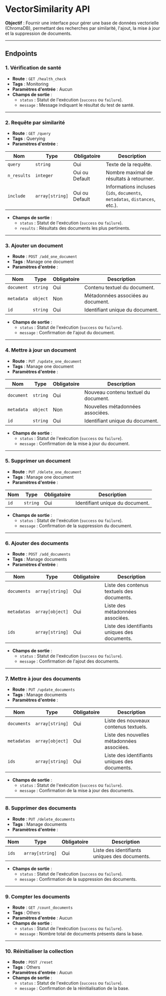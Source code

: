# VectorSimilarity API  

**Objectif** : Fournir une interface pour gérer une base de données vectorielle (ChromaDB), permettant des recherches par similarité, l'ajout, la mise à jour et la suppression de documents.  

---

## Endpoints  

### 1. **Vérification de santé**  
- **Route** : `GET /health_check`  
- **Tags** : Monitoring  
- **Paramètres d'entrée** : Aucun  
- **Champs de sortie** :  
  - `status` : Statut de l'exécution (`success` ou `failure`).  
  - `message` : Message indiquant le résultat du test de santé.  

---

### 2. **Requête par similarité**  
- **Route** : `GET /query`  
- **Tags** : Querying  
- **Paramètres d'entrée** :  

| Nom        | Type          | Obligatoire | Description                                       |
|------------|---------------|-------------|---------------------------------------------------|
| `query`    | `string`      | Oui         | Texte de la requête.                             |
| `n_results`| `integer`     | Oui ou Default  | Nombre maximal de résultats à retourner.         |
| `include`  | `array[string]` | Oui ou Default      | Informations incluses (`ids`, `documents`, `metadatas`, `distances`, etc.). |

- **Champs de sortie** :  
  - `status` : Statut de l'exécution (`success` ou `failure`).  
  - `results` : Résultats des documents les plus pertinents.  

---

### 3. **Ajouter un document**  
- **Route** : `POST /add_one_document`  
- **Tags** : Manage one document  
- **Paramètres d'entrée** :  

| Nom        | Type       | Obligatoire | Description                         |
|------------|------------|-------------|-------------------------------------|
| `document` | `string`   | Oui         | Contenu textuel du document.        |
| `metadata` | `object`   | Non         | Métadonnées associées au document.  |
| `id`       | `string`   | Oui         | Identifiant unique du document.     |

- **Champs de sortie** :  
  - `status` : Statut de l'exécution (`success` ou `failure`).  
  - `message` : Confirmation de l'ajout du document.  

---

### 4. **Mettre à jour un document**  
- **Route** : `PUT /update_one_document`  
- **Tags** : Manage one document  
- **Paramètres d'entrée** :  

| Nom        | Type       | Obligatoire | Description                         |
|------------|------------|-------------|-------------------------------------|
| `document` | `string`   | Oui         | Nouveau contenu textuel du document.|
| `metadata` | `object`   | Non         | Nouvelles métadonnées associées.    |
| `id`       | `string`   | Oui         | Identifiant unique du document.     |

- **Champs de sortie** :  
  - `status` : Statut de l'exécution (`success` ou `failure`).  
  - `message` : Confirmation de la mise à jour du document.  

---

### 5. **Supprimer un document**  
- **Route** : `PUT /delete_one_document`  
- **Tags** : Manage one document  
- **Paramètres d'entrée** :  

| Nom | Type     | Obligatoire | Description                         |
|-----|----------|-------------|-------------------------------------|
| `id`| `string` | Oui         | Identifiant unique du document.     |

- **Champs de sortie** :  
  - `status` : Statut de l'exécution (`success` ou `failure`).  
  - `message` : Confirmation de la suppression du document.  

---

### 6. **Ajouter des documents**  
- **Route** : `POST /add_documents`  
- **Tags** : Manage documents  
- **Paramètres d'entrée** :  

| Nom         | Type            | Obligatoire | Description                                    |
|-------------|-----------------|-------------|------------------------------------------------|
| `documents` | `array[string]` | Oui         | Liste des contenus textuels des documents.    |
| `metadatas` | `array[object]` | Oui         | Liste des métadonnées associées.              |
| `ids`       | `array[string]` | Oui         | Liste des identifiants uniques des documents. |

- **Champs de sortie** :  
  - `status` : Statut de l'exécution (`success` ou `failure`).  
  - `message` : Confirmation de l'ajout des documents.  

---

### 7. **Mettre à jour des documents**  
- **Route** : `PUT /update_documents`  
- **Tags** : Manage documents  
- **Paramètres d'entrée** :  

| Nom         | Type            | Obligatoire | Description                                    |
|-------------|-----------------|-------------|------------------------------------------------|
| `documents` | `array[string]` | Oui         | Liste des nouveaux contenus textuels.         |
| `metadatas` | `array[object]` | Oui         | Liste des nouvelles métadonnées associées.    |
| `ids`       | `array[string]` | Oui         | Liste des identifiants uniques des documents. |

- **Champs de sortie** :  
  - `status` : Statut de l'exécution (`success` ou `failure`).  
  - `message` : Confirmation de la mise à jour des documents.  

---

### 8. **Supprimer des documents**  
- **Route** : `PUT /delete_documents`  
- **Tags** : Manage documents  
- **Paramètres d'entrée** :  

| Nom  | Type            | Obligatoire | Description                                    |
|------|-----------------|-------------|------------------------------------------------|
| `ids`| `array[string]` | Oui         | Liste des identifiants uniques des documents. |

- **Champs de sortie** :  
  - `status` : Statut de l'exécution (`success` ou `failure`).  
  - `message` : Confirmation de la suppression des documents.  

---

### 9. **Compter les documents**  
- **Route** : `GET /count_documents`  
- **Tags** : Others  
- **Paramètres d'entrée** : Aucun  
- **Champs de sortie** :  
  - `status` : Statut de l'exécution (`success` ou `failure`).  
  - `message` : Nombre total de documents présents dans la base.  

---

### 10. **Réinitialiser la collection**  
- **Route** : `POST /reset`  
- **Tags** : Others  
- **Paramètres d'entrée** : Aucun  
- **Champs de sortie** :  
  - `status` : Statut de l'exécution (`success` ou `failure`).  
  - `message` : Confirmation de la réinitialisation de la base.  

